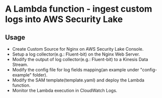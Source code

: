 # A Lambda function - ingest custom logs into AWS Security Lake

## Usage

- Create Custom Source for Nginx on AWS Security Lake Console.
- Setup a log collector(e.g.: Fluent-bit) on the Nginx Web Server.
- Modify the output of log collector(e.g.: Fluent-bit) to a Kinesis Data Stream.
- Modify the config file for log fields mapping(an example under "config-example" folder).
- Modify the SAM template(template.yaml) and deploy the Lambda function.
- Monitor the Lambda execution in CloudWatch Logs.

